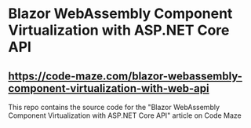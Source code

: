 # Blazor WebAssembly Component Virtualization with ASP.NET Core API
## https://code-maze.com/blazor-webassembly-component-virtualization-with-web-api
This repo contains the source code for the "Blazor WebAssembly Component Virtualization with ASP.NET Core API" article on Code Maze
